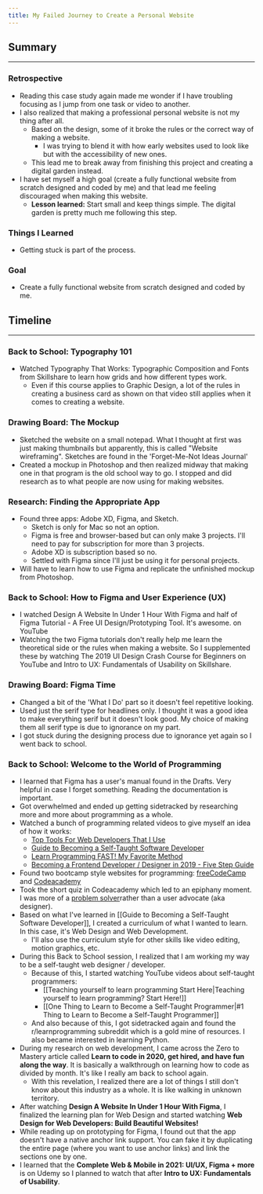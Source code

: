 ```yaml
---
title: My Failed Journey to Create a Personal Website
---
```



## Summary
---
### Retrospective
- Reading this case study again made me wonder if I have troubling focusing as I jump from one task or video to another.
- I also realized that making a professional personal website is not my thing after all.
	- Based on the design, some of it broke the rules or the correct way of making  a website. 
		- I was trying to blend it with how early websites used to look like but with the accessibility of new ones.
	- This lead me to break away from finishing this project and creating a digital garden instead.
- I have set myself a high goal (create a fully functional website from scratch designed and coded by me) and that lead me feeling discouraged when making this website.
	- **Lesson learned:** Start small and keep things simple. The digital garden is pretty much me following this step.


### Things I Learned
- Getting stuck is part of the process.

### Goal
- Create a fully functional website from scratch designed and coded by me.


## Timeline
---

### Back to School: Typography 101

-   Watched Typography That Works: Typographic Composition and Fonts from Skillshare to learn how grids and how different types work.
    - Even if this course applies to Graphic Design, a lot of the rules in creating a business card as shown on that video still applies when it comes to creating a website.

### Drawing Board: The Mockup

- Sketched the website on a small notepad. What I thought at first was just making thumbnails but apparently, this is called "Website wireframing". Sketches are found in the 'Forget-Me-Not Ideas Journal'
- Created a mockup in Photoshop and then realized midway that making one in that program is the old school way to go. I stopped and did research as to what people are now using for making websites.

### Research: Finding the Appropriate App

- Found three apps: Adobe XD, Figma, and Sketch.
    - Sketch is only for Mac so not an option.
    - Figma is free and browser-based but can only make 3 projects. I'll need to pay for subscription for more than 3 projects.
    - Adobe XD is subscription based so no.
    - Settled with Figma since I'll just be using it for personal projects.
- Will have to learn how to use Figma and replicate the unfinished mockup from Photoshop.

### Back to School: How to Figma and User Experience (UX)

- I watched Design A Website In Under 1 Hour With Figma and half of Figma Tutorial - A Free UI Design/Prototyping Tool. It's awesome. on YouTube
- Watching the two Figma tutorials don't really help me learn the theoretical side or the rules when making a website. So I supplemented these by watching The 2019 UI Design Crash Course for Beginners on YouTube and Intro to UX: Fundamentals of Usability on Skillshare.

### Drawing Board: Figma Time

- Changed a bit of the 'What I Do' part so it doesn't feel repetitive looking.
- Used just the serif type for headlines only. I thought it was a good idea to make everything serif but it doesn't look good. My choice of making them all serif type is due to ignorance on my part.
- I got stuck during the designing process due to ignorance yet again so I went back to school.

### Back to School: Welcome to the World of Programming

-   I learned that Figma has a user's manual found in the Drafts. Very helpful in case I forget something. Reading the documentation is important.
-   Got overwhelmed and ended up getting sidetracked by researching more and more about programming as a whole.
-   Watched a bunch of programming related videos to give myself an idea of how it works:
    -   [Top Tools For Web Developers That I Use](https://www.youtube.com/watch?v=a9VZEgbHxrg)
    -   [Guide to Becoming a Self-Taught Software Developer](https://www.notion.so/Guide-to-Becoming-a-Self-Taught-Software-Developer-cedc439715ab4779a3bf954f4de26a62)
    -   [Learn Programming FAST! My Favorite Method](https://www.youtube.com/watch?v=Mj3QejzYZ70&t=1s)
    -   [Becoming a Frontend Developer / Designer in 2019 - Five Step Guide](https://www.notion.so/Becoming-a-Frontend-Developer-Designer-in-2019-Five-Step-Guide-6164bbceedca48f59d5a7e707b65840a)
-   Found two bootcamp style websites for programming: [freeCodeCamp](https://www.freecodecamp.org/) and [Codeacademy](https://www.codecademy.com/)
-   Took the short quiz in Codeacademy which led to an epiphany moment. I was more of a [problem solver](https://www.codecademy.com/explore/sorting-quiz/results?advocator=26&connector=35&questioner=30&solver=36)rather than a user advocate (aka designer).
-   Based on what I've learned in [[Guide to Becoming a Self-Taught Software Developer]], I created a curriculum of what I wanted to learn. In this case, it's Web Design and Web Development.
    -   I'll also use the curriculum style for other skills like video editing, motion graphics, etc.
-   During this Back to School session, I realized that I am working my way to be a self-taught web designer / developer.
    -   Because of this, I started watching YouTube videos about self-taught programmers:
        -   [[Teaching yourself to learn programming Start Here|Teaching yourself to learn programming? Start Here!]]
        -  [[One Thing to Learn to Become a Self-Taught Programmer|#1 Thing to Learn to Become a Self-Taught Programmer]]
    -   And also because of this, I got sidetracked again and found the r/learnprogramming subreddit which is a gold mine of resources. I also became interested in learning Python.
-   During my research on web development, I came across the Zero to Mastery article called **Learn to code in 2020, get hired, and have fun along the way**. It is basically a walkthrough on learning how to code as divided by month. It's like I really am back to school again.
    -   With this revelation, I realized there are a lot of things I still don't know about this industry as a whole. It is like walking in unknown territory.
-   After watching **Design A Website In Under 1 Hour With Figma**, I finalized the learning plan for Web Design and started watching **Web Design for Web Developers: Build Beautiful Websites!**
-   While reading up on prototyping for Figma, I found out that the app doesn't have a native anchor link support. You can fake it by duplicating the entire page (where you want to use anchor links) and link the sections one by one.
-   I learned that the **Complete Web & Mobile in 2021: UI/UX, Figma + more** is on Udemy so I planned to watch that after **Intro to UX: Fundamentals of Usability**.